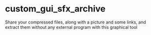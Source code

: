 # custom_gui_sfx_archive
Share your compressed files, along with a picture and some links, and extract them without any external program with this graphical tool
